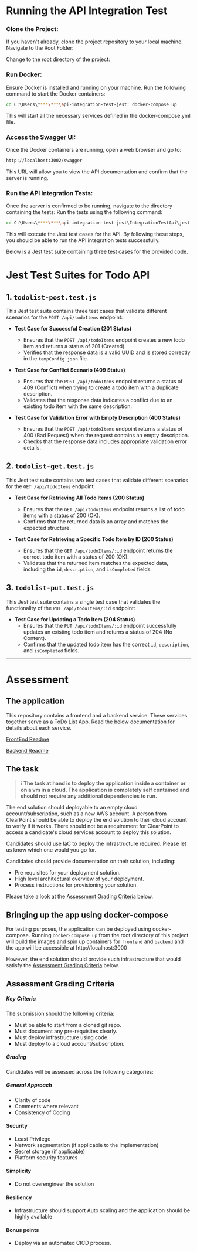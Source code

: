 # Running the API Integration Test
### Clone the Project:

If you haven't already, clone the project repository to your local machine.
Navigate to the Root Folder:

Change to the root directory of the project:
### Run Docker:

Ensure Docker is installed and running on your machine.
Run the following command to start the Docker containers:
```sh
cd C:\Users\****\***\api-integration-test-jest: docker-compose up
```

This will start all the necessary services defined in the docker-compose.yml file.
### Access the Swagger UI:
Once the Docker containers are running, open a web browser and go to:
```sh
http://localhost:3002/swagger
```

This URL will allow you to view the API documentation and confirm that the server is running.

### Run the API Integration Tests:

Once the server is confirmed to be running, navigate to the directory containing the tests:
Run the tests using the following command:
```sh
cd C:\Users\****\***\api-integration-test-jest\IntegrationTestApi\jest-test:npm test
```

This will execute the Jest test cases for the API.
By following these steps, you should be able to run the API integration tests successfully.

Below is a Jest test suite containing three test cases for the provided code. 
# Jest Test Suites for Todo API

## 1. `todolist-post.test.js`
This Jest test suite contains three test cases that validate different scenarios for the `POST /api/todoItems` endpoint:

- **Test Case for Successful Creation (201 Status)**
  - Ensures that the `POST /api/todoItems` endpoint creates a new todo item and returns a status of 201 (Created).
  - Verifies that the response data is a valid UUID and is stored correctly in the `tempConfig.json` file.

- **Test Case for Conflict Scenario (409 Status)**
  - Ensures that the `POST /api/todoItems` endpoint returns a status of 409 (Conflict) when trying to create a todo item with a duplicate description.
  - Validates that the response data indicates a conflict due to an existing todo item with the same description.

- **Test Case for Validation Error with Empty Description (400 Status)**
  - Ensures that the `POST /api/todoItems` endpoint returns a status of 400 (Bad Request) when the request contains an empty description.
  - Checks that the response data includes appropriate validation error details.

## 2. `todolist-get.test.js`
This Jest test suite contains two test cases that validate different scenarios for the `GET /api/todoItems` endpoint:

- **Test Case for Retrieving All Todo Items (200 Status)**
  - Ensures that the `GET /api/todoItems` endpoint returns a list of todo items with a status of 200 (OK).
  - Confirms that the returned data is an array and matches the expected structure.

- **Test Case for Retrieving a Specific Todo Item by ID (200 Status)**
  - Ensures that the `GET /api/todoItems/:id` endpoint returns the correct todo item with a status of 200 (OK).
  - Validates that the returned item matches the expected data, including the `id`, `description`, and `isCompleted` fields.

## 3. `todolist-put.test.js`
This Jest test suite contains a single test case that validates the functionality of the `PUT /api/todoItems/:id` endpoint:

- **Test Case for Updating a Todo Item (204 Status)**
  - Ensures that the `PUT /api/todoItems/:id` endpoint successfully updates an existing todo item and returns a status of 204 (No Content).
  - Confirms that the updated todo item has the correct `id`, `description`, and `isCompleted` fields.
  
-----
# Assessment

## The application
This repository contains a frontend and a backend service. These services together serve as a ToDo List App.
Read the below documentation for details about each service.

[FrontEnd Readme](Frontend/README.md)

[Backend Readme](Backend/TodoList.Api/README.md)

## The task
> ℹ️ **The task at hand is to deploy the application inside a container or on a vm in a cloud. The application is completely self contained and should not require any additional dependencies to run.**

The end solution should deployable to an empty cloud account/subscription, such as a new AWS account. A person from ClearPoint should be able to deploy the end solution to their cloud account to verify if it works. There should not be a requirement for ClearPoint to access a candidate's cloud services account to deploy this solution.

Candidates should use IaC to deploy the infrastructure required. Please let us know which one would you go for.

Candidates should provide documentation on their solution, including:

* Pre requisites for your deployment solution.
* High level architectural overview of your deployment.
* Process instructions for provisioning your solution.

Please take a look at the [Assessment Grading Criteria](#-assessment-grading-criteria) below.

## Bringing up the app using docker-compose

For testing purposes, the application can be deployed using docker-compose. Running `docker-compose up` from the root directory of this project will build the images and spin up containers for `frontend` and `backend` and the app will be accessible at http://localhost:3000

However, the end solution should provide such infrastructure that would satisfy the [Assessment Grading Criteria](#-assessment-grading-criteria) below.

## Assessment Grading Criteria

##### Key Criteria

The submission should the following criteria:

* Must be able to start from a cloned git repo.
* Must document any pre-requisites clearly.
* Must deploy infrastructure using code.
* Must deploy to a cloud account/subscription.

##### Grading

Candidates will be assessed across the following categories:

##### General Approach

* Clarity of code
* Comments where relevant
* Consistency of Coding

#### Security

* Least Privilege
* Network segmentation (if applicable to the implementation)
* Secret storage (if applicable)
* Platform security features

#### Simplicity

* Do not overengineer the solution

#### Resiliency

* Infrastructure should support Auto scaling and the application should be highly available

#### Bonus points

* Deploy via an automated CICD process.
